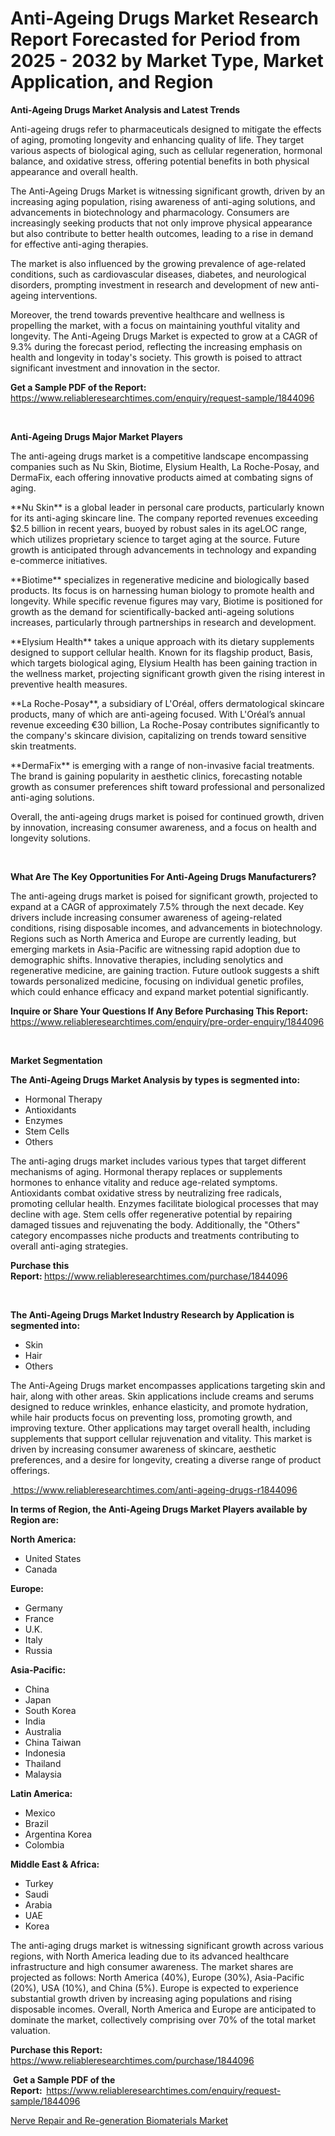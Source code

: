 <p><h1>Anti-Ageing Drugs Market Research Report Forecasted for Period from 2025 -  2032 by Market Type, Market Application, and Region</h1></p><p><strong>Anti-Ageing Drugs Market Analysis and Latest Trends</strong></p>
<p><p>Anti-ageing drugs refer to pharmaceuticals designed to mitigate the effects of aging, promoting longevity and enhancing quality of life. They target various aspects of biological aging, such as cellular regeneration, hormonal balance, and oxidative stress, offering potential benefits in both physical appearance and overall health. </p><p>The Anti-Ageing Drugs Market is witnessing significant growth, driven by an increasing aging population, rising awareness of anti-aging solutions, and advancements in biotechnology and pharmacology. Consumers are increasingly seeking products that not only improve physical appearance but also contribute to better health outcomes, leading to a rise in demand for effective anti-aging therapies. </p><p>The market is also influenced by the growing prevalence of age-related conditions, such as cardiovascular diseases, diabetes, and neurological disorders, prompting investment in research and development of new anti-ageing interventions. </p><p>Moreover, the trend towards preventive healthcare and wellness is propelling the market, with a focus on maintaining youthful vitality and longevity. The Anti-Ageing Drugs Market is expected to grow at a CAGR of 9.3% during the forecast period, reflecting the increasing emphasis on health and longevity in today's society. This growth is poised to attract significant investment and innovation in the sector.</p></p>
<p><strong>Get a Sample PDF of the Report:&nbsp;</strong> <a href="https://www.reliableresearchtimes.com/enquiry/request-sample/1844096?utm_campaign=3293&utm_medium=2&utm_source=Github&utm_content=ia&utm_term=09032025&utm_id=anti-ageing-drugs">https://www.reliableresearchtimes.com/enquiry/request-sample/1844096</a></p>
<p>&nbsp;</p>
<p><strong>Anti-Ageing Drugs Major Market Players</strong></p>
<p><p>The anti-ageing drugs market is a competitive landscape encompassing companies such as Nu Skin, Biotime, Elysium Health, La Roche-Posay, and DermaFix, each offering innovative products aimed at combating signs of aging.</p><p>**Nu Skin** is a global leader in personal care products, particularly known for its anti-aging skincare line. The company reported revenues exceeding $2.5 billion in recent years, buoyed by robust sales in its ageLOC range, which utilizes proprietary science to target aging at the source. Future growth is anticipated through advancements in technology and expanding e-commerce initiatives.</p><p>**Biotime** specializes in regenerative medicine and biologically based products. Its focus is on harnessing human biology to promote health and longevity. While specific revenue figures may vary, Biotime is positioned for growth as the demand for scientifically-backed anti-ageing solutions increases, particularly through partnerships in research and development.</p><p>**Elysium Health** takes a unique approach with its dietary supplements designed to support cellular health. Known for its flagship product, Basis, which targets biological aging, Elysium Health has been gaining traction in the wellness market, projecting significant growth given the rising interest in preventive health measures. </p><p>**La Roche-Posay**, a subsidiary of L'Oréal, offers dermatological skincare products, many of which are anti-ageing focused. With L'Oréal’s annual revenue exceeding €30 billion, La Roche-Posay contributes significantly to the company's skincare division, capitalizing on trends toward sensitive skin treatments.</p><p>**DermaFix** is emerging with a range of non-invasive facial treatments. The brand is gaining popularity in aesthetic clinics, forecasting notable growth as consumer preferences shift toward professional and personalized anti-aging solutions.</p><p>Overall, the anti-ageing drugs market is poised for continued growth, driven by innovation, increasing consumer awareness, and a focus on health and longevity solutions.</p></p>
<p>&nbsp;</p>
<p><strong>What Are The Key Opportunities For Anti-Ageing Drugs Manufacturers?</strong></p>
<p><p>The anti-ageing drugs market is poised for significant growth, projected to expand at a CAGR of approximately 7.5% through the next decade. Key drivers include increasing consumer awareness of ageing-related conditions, rising disposable incomes, and advancements in biotechnology. Regions such as North America and Europe are currently leading, but emerging markets in Asia-Pacific are witnessing rapid adoption due to demographic shifts. Innovative therapies, including senolytics and regenerative medicine, are gaining traction. Future outlook suggests a shift towards personalized medicine, focusing on individual genetic profiles, which could enhance efficacy and expand market potential significantly.</p></p>
<p><strong>Inquire or Share Your Questions If Any Before Purchasing This Report:</strong> <a href="https://www.reliableresearchtimes.com/enquiry/pre-order-enquiry/1844096?utm_campaign=3293&utm_medium=2&utm_source=Github&utm_content=ia&utm_term=09032025&utm_id=anti-ageing-drugs">https://www.reliableresearchtimes.com/enquiry/pre-order-enquiry/1844096</a></p>
<p>&nbsp;</p>
<p><strong>Market Segmentation</strong></p>
<p><strong>The Anti-Ageing Drugs Market Analysis by types is segmented into:</strong></p>
<p><ul><li>Hormonal Therapy</li><li>Antioxidants</li><li>Enzymes</li><li>Stem Cells</li><li>Others</li></ul></p>
<p><p>The anti-aging drugs market includes various types that target different mechanisms of aging. Hormonal therapy replaces or supplements hormones to enhance vitality and reduce age-related symptoms. Antioxidants combat oxidative stress by neutralizing free radicals, promoting cellular health. Enzymes facilitate biological processes that may decline with age. Stem cells offer regenerative potential by repairing damaged tissues and rejuvenating the body. Additionally, the "Others" category encompasses niche products and treatments contributing to overall anti-aging strategies.</p></p>
<p><strong>Purchase this Report:&nbsp;</strong><a href="https://www.reliableresearchtimes.com/purchase/1844096?utm_campaign=3293&utm_medium=2&utm_source=Github&utm_content=ia&utm_term=09032025&utm_id=anti-ageing-drugs">https://www.reliableresearchtimes.com/purchase/1844096</a></p>
<p>&nbsp;</p>
<p><strong>The Anti-Ageing Drugs Market Industry Research by Application is segmented into:</strong></p>
<p><ul><li>Skin</li><li>Hair</li><li>Others</li></ul></p>
<p><p>The Anti-Ageing Drugs market encompasses applications targeting skin and hair, along with other areas. Skin applications include creams and serums designed to reduce wrinkles, enhance elasticity, and promote hydration, while hair products focus on preventing loss, promoting growth, and improving texture. Other applications may target overall health, including supplements that support cellular rejuvenation and vitality. This market is driven by increasing consumer awareness of skincare, aesthetic preferences, and a desire for longevity, creating a diverse range of product offerings.</p></p>
<p><a href="https://www.reliableresearchtimes.com/anti-ageing-drugs-r1844096?utm_campaign=3293&utm_medium=2&utm_source=Github&utm_content=ia&utm_term=09032025&utm_id=anti-ageing-drugs">&nbsp;https://www.reliableresearchtimes.com/anti-ageing-drugs-r1844096</a></p>
<p><strong>In terms of Region, the Anti-Ageing Drugs Market Players available by Region are:</strong></p>
<p>
    <p> <strong> North America: </strong>
        <ul>
            <li>United States</li>
            <li>Canada</li>
        </ul>
        </p> 
    <p> <strong> Europe: </strong>
        <ul>
            <li>Germany</li>
            <li>France</li>
            <li>U.K.</li>
            <li>Italy</li>
            <li>Russia</li>
        </ul>
        </p> 
    <p> <strong> Asia-Pacific: </strong>
        <ul>
            <li>China</li>
            <li>Japan</li>
            <li>South Korea</li>
            <li>India</li>
            <li>Australia</li>
            <li>China Taiwan</li>
            <li>Indonesia</li>
            <li>Thailand</li>
            <li>Malaysia</li>
        </ul>
        </p> 
    <p> <strong> Latin America: </strong>
        <ul>
            <li>Mexico</li>
            <li>Brazil</li>
            <li>Argentina Korea</li>
            <li>Colombia</li>
        </ul>
        </p> 
    <p> <strong> Middle East & Africa: </strong>
        <ul>
            <li>Turkey</li>
            <li>Saudi</li>
            <li>Arabia</li>
            <li>UAE</li>
            <li>Korea</li>
        </ul>
    </p>
    </p>
<p><p>The anti-aging drugs market is witnessing significant growth across various regions, with North America leading due to its advanced healthcare infrastructure and high consumer awareness. The market shares are projected as follows: North America (40%), Europe (30%), Asia-Pacific (20%), USA (10%), and China (5%). Europe is expected to experience substantial growth driven by increasing aging populations and rising disposable incomes. Overall, North America and Europe are anticipated to dominate the market, collectively comprising over 70% of the total market valuation.</p></p>
<p><strong>Purchase this Report: </strong><a href="https://www.reliableresearchtimes.com/purchase/1844096?utm_campaign=3293&utm_medium=2&utm_source=Github&utm_content=ia&utm_term=09032025&utm_id=anti-ageing-drugs">https://www.reliableresearchtimes.com/purchase/1844096</a></p>
<p>&nbsp;<strong>Get a Sample PDF of the Report:&nbsp;&nbsp;</strong><a href="https://www.reliableresearchtimes.com/enquiry/request-sample/1844096?utm_campaign=3293&utm_medium=2&utm_source=Github&utm_content=ia&utm_term=09032025&utm_id=anti-ageing-drugs">https://www.reliableresearchtimes.com/enquiry/request-sample/1844096</a></p>
<p><strong></strong></p>
<p><p><a href="https://github.com/globismark/Market-Research-Report-List-6/blob/main/nerve-repair-and-re-generation-biomaterials-market.md?utm_campaign=3293&utm_medium=2&utm_source=Github&utm_content=ia&utm_term=09032025&utm_id=anti-ageing-drugs">Nerve Repair and Re-generation Biomaterials Market</a></p></p>